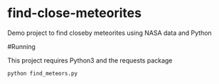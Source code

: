 # find-close-meteorites
Demo project to find closeby meteorites using NASA data and Python

#Running

This project requires Python3 and the requests package

`python find_meteors.py`
